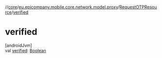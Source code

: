 //[core](../../../index.md)/[eu.epicompany.mobile.core.network.model.proxy](../index.md)/[RequestOTPResource](index.md)/[verified](verified.md)

# verified

[androidJvm]\
val [verified](verified.md): [Boolean](https://kotlinlang.org/api/latest/jvm/stdlib/kotlin/-boolean/index.html)
